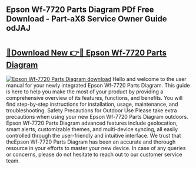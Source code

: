 ## Epson Wf-7720 Parts Diagram PDf Free Download - Part-aX8 Service Owner Guide odJAJ

# <h2><a href="http://dfnb3m.blite.top/?on=Epson+Wf-7720+Parts+Diagram">🔗Download New 👉🔴 Epson Wf-7720 Parts Diagram</a></h2>

[![Epson Wf-7720 Parts Diagram download](https://i.imgur.com/lujVjoI.png)](http://dfnb3m.blite.top/?on=Epson+Wf-7720+Parts+Diagram)
Hello and welcome to the user manual for your newly integrated Epson Wf-7720 Parts Diagram. This guide is here to help you make the most of your product by providing a comprehensive overview of its features, functions, and benefits. You will find step-by-step instructions for installation, usage, maintenance, and troubleshooting. Safety Precautions for Outdoor Use Please take extra precautions when using your new Epson Wf-7720 Parts Diagram outdoors. Epson Wf-7720 Parts Diagram advanced features include geolocation, smart alerts, customizable themes, and multi-device syncing, all easily controlled through the user-friendly and intuitive interface. We trust that theEpson Wf-7720 Parts Diagram has been an accurate and thorough resource in your efforts to master your new device. In case of any queries or concerns, please do not hesitate to reach out to our customer service team.
